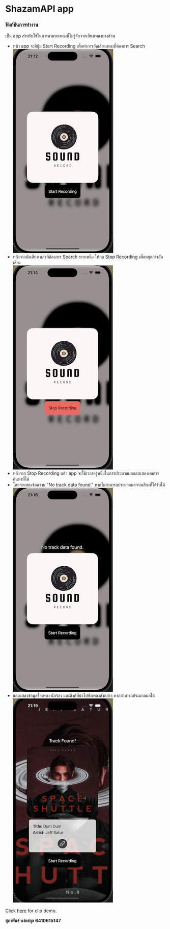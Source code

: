 # ShazamAPI app

### ฟังก์ชันการทำงาน
เป็น app สำหรับใช้ในการตามหาเพลงที่ไม่รู้จักจากเสียงเพลงบางส่วน

- หน้า app จะมีปุ่ม Start Recording เพื่อทำการอัดเสียงเพลงที่ต้องการ Search\
![Start Recording](./Images/StartRecord.png "Start Recording")
- หลังจากอัดเสียงเพลงที่ต้องการ Search ระยะหนึ่ง ให้กด Stop Recording เพื่อหยุดการอัดเสียง\
![Stop Recording](./Images/StopRecord.png "Stop Recording")
- หลังจาก Stop Recording แล้ว app จะใช้เวลาครู่หนึ่งในการประมวลผลและแสดงผลการค้นหาที่ได้
- โดยจะแสดงข้อความ "No track data found." หากไม่สามารถประมวลผลจากเสียงที่ได้รับได้\
![No data found](./Images/NotFound.png "No data found")
- และแสดงข้อมูลชื่อเพลง นักร้อง และลิงก์ที่นำไปยังเพลงดังกล่าว หากสามารถประมวลผลได้\
![Result](./Images/Result.png "Result")
   
Click [here](https://drive.google.com/file/d/1AtEtQUyJf-Thx-Dcbn7Vn5UJtoK_TlMz/view?usp=sharing) for clip demo.

**สุภาพันธ์ หง่อสกุล 6410615147**
